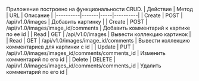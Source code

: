 Приложение построено на функциональности CRUD.
| Действие | Метод | URL | Описание |
|----------|-------|-----|----------|
| Create | POST | /api/v1.0/images | Добавить картинку |
| Create | POST | /api/v1.0/images/image_id/comments | Добавить комментарий к картике по ее id |
| Read | GET | /api/v1.0/images | Вывести коллекцию картинок |
| Read | GET | /api/v1.0/images/image_id/comments | Вывести коллекцию комментариев для картинки с id | 
| Update | PUT | /api/v1.0/images/images_id/comments/comments_id | Изменить комментарий по его id |
| Delete | DELETE | /api/v1.0/images/images_id/comments/comments_id | Удалить комментарий по его id |
